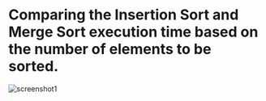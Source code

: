 # Comparing the Insertion Sort and Merge Sort execution time based on the number of elements to be sorted.   
![screenshot1](https://user-images.githubusercontent.com/60516646/74362697-1fe29480-4e04-11ea-8fe7-8d6188f566f1.png)
